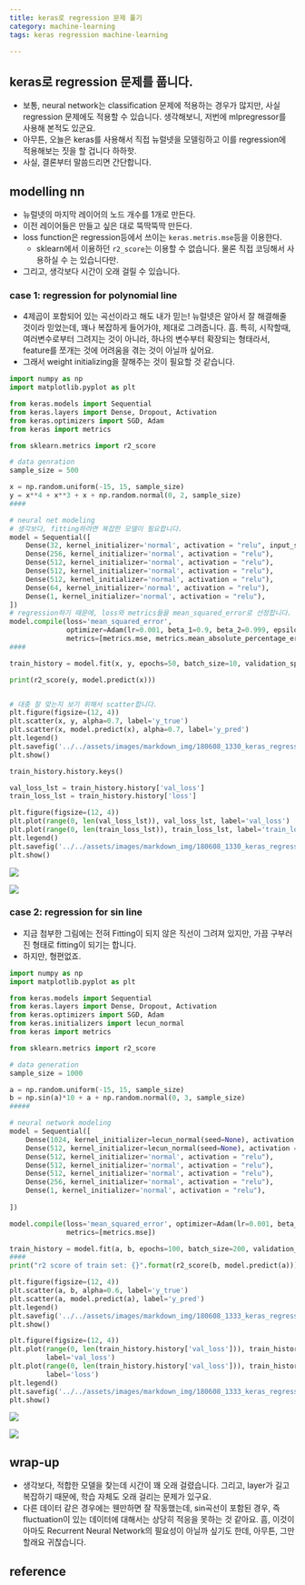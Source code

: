 ```yaml
---
title: keras로 regression 문제 풀기
category: machine-learning
tags: keras regression machine-learning

---
```


## keras로 regression 문제를 풉니다. 

- 보통, neural network는 classification 문제에 적용하는 경우가 많지만, 사실 regression 문제에도 적용할 수 있습니다. 생각해보니, 저번에 mlpregressor를 사용해 본적도 있군요. 
- 아무튼, 오늘은 keras를 사용해서 직접 뉴럴넷을 모델링하고 이를 regression에 적용해보는 짓을 할 겁니다 하하핫. 
- 사실, 결론부터 말씀드리면 간단합니다. 

## modelling nn

- 뉴럴넷의 마지막 레이어의 노드 개수를 1개로 만든다.
- 이전 레이어들은 만들고 싶은 대로 뚝딱뚝딱 만든다. 
- loss function은 regression등에서 쓰이는 `keras.metris.mse`등을 이용한다. 
    - sklearn에서 이용하던 `r2_score`는 이용할 수 없습니다. 물론 직접 코딩해서 사용하실 수 는 있습니다만. 
- 그리고, 생각보다 시간이 오래 걸릴 수 있습니다. 

### case 1: regression for polynomial line

- 4제곱이 포함되어 있는 곡선이라고 해도 내가 믿는! 뉴럴넷은 알아서 잘 해결해줄 것이라 믿었는데, 꽤나 복잡하게 들어가야, 제대로 그려줍니다. 흠. 특히, 시작할때, 여러변수로부터 그려지는 것이 아니라, 하나의 변수부터 확장되는 형태라서, feature를 쪼개는 것에 어려움을 겪는 것이 아닐까 싶어요.
- 그래서 weight initializing을 잘해주는 것이 필요할 것 같습니다. 

```python
import numpy as np 
import matplotlib.pyplot as plt

from keras.models import Sequential
from keras.layers import Dense, Dropout, Activation
from keras.optimizers import SGD, Adam
from keras import metrics

from sklearn.metrics import r2_score

# data genration 
sample_size = 500

x = np.random.uniform(-15, 15, sample_size)
y = x**4 + x**3 + x + np.random.normal(0, 2, sample_size)
####

# neural net modeling 
# 생각보다, fitting하려면 복잡한 모델이 필요합니다. 
model = Sequential([
    Dense(32, kernel_initializer='normal', activation = "relu", input_shape=(1,)), 
    Dense(256, kernel_initializer='normal', activation = "relu"),
    Dense(512, kernel_initializer='normal', activation = "relu"),
    Dense(512, kernel_initializer='normal', activation = "relu"),
    Dense(512, kernel_initializer='normal', activation = "relu"),
    Dense(64, kernel_initializer='normal', activation = "relu"),
    Dense(1, kernel_initializer='normal', activation = "relu"), 
])
# regression하기 때문에, loss와 metrics들을 mean_squared_error로 선정합니다. 
model.compile(loss='mean_squared_error', 
              optimizer=Adam(lr=0.001, beta_1=0.9, beta_2=0.999, epsilon=1e-8), 
              metrics=[metrics.mse, metrics.mean_absolute_percentage_error])
####

train_history = model.fit(x, y, epochs=50, batch_size=10, validation_split=0.2, verbose=0)

print(r2_score(y, model.predict(x)))


# 대충 잘 맞는지 보기 위해서 scatter합니다. 
plt.figure(figsize=(12, 4))
plt.scatter(x, y, alpha=0.7, label='y_true')
plt.scatter(x, model.predict(x), alpha=0.7, label='y_pred')
plt.legend()
plt.savefig('../../assets/images/markdown_img/180608_1330_keras_regression.svg')
plt.show()

train_history.history.keys()

val_loss_lst = train_history.history['val_loss']
train_loss_lst = train_history.history['loss']

plt.figure(figsize=(12, 4))
plt.plot(range(0, len(val_loss_lst)), val_loss_lst, label='val_loss')
plt.plot(range(0, len(train_loss_lst)), train_loss_lst, label='train_loss')
plt.legend()
plt.savefig('../../assets/images/markdown_img/180608_1330_keras_regression_train_val_score.svg')
plt.show()
```

![](/assets/images/markdown_img/180608_1330_keras_regression.svg)

![](/assets/images/markdown_img/180608_1330_keras_regression_train_val_score.svg)

### case 2: regression for sin line

- 지금 첨부한 그림에는 전혀 Fitting이 되지 않은 직선이 그려져 있지만, 가끔 구부러진 형태로 fitting이 되기는 합니다. 
- 하지만, 형편없죠. 

```python
import numpy as np 
import matplotlib.pyplot as plt

from keras.models import Sequential
from keras.layers import Dense, Dropout, Activation
from keras.optimizers import SGD, Adam
from keras.initializers import lecun_normal
from keras import metrics

from sklearn.metrics import r2_score

# data generation
sample_size = 1000

a = np.random.uniform(-15, 15, sample_size)
b = np.sin(a)*10 + a + np.random.normal(0, 3, sample_size)
#####

# neural network modeling 
model = Sequential([
    Dense(1024, kernel_initializer=lecun_normal(seed=None), activation = "relu", input_shape=(1,)), 
    Dense(512, kernel_initializer=lecun_normal(seed=None), activation = "relu"),
    Dense(512, kernel_initializer='normal', activation = "relu"),
    Dense(512, kernel_initializer='normal', activation = "relu"),
    Dense(512, kernel_initializer='normal', activation = "relu"),
    Dense(256, kernel_initializer='normal', activation = "relu"),
    Dense(1, kernel_initializer='normal', activation = "relu"),
    
])

model.compile(loss='mean_squared_error', optimizer=Adam(lr=0.001, beta_1=0.9, beta_2=0.999, epsilon=1e-8), 
              metrics=[metrics.mse])

train_history = model.fit(a, b, epochs=100, batch_size=200, validation_split=0.2, verbose=0)
####
print("r2 score of train set: {}".format(r2_score(b, model.predict(a))))

plt.figure(figsize=(12, 4))
plt.scatter(a, b, alpha=0.6, label='y_true')
plt.scatter(a, model.predict(a), label='y_pred')
plt.legend()
plt.savefig('../../assets/images/markdown_img/180608_1333_keras_regression_sin.svg')
plt.show()

plt.figure(figsize=(12, 4))
plt.plot(range(0, len(train_history.history['val_loss'])), train_history.history['val_loss'], 
         label='val_loss')
plt.plot(range(0, len(train_history.history['val_loss'])), train_history.history['loss'], 
         label='loss')
plt.legend()
plt.savefig('../../assets/images/markdown_img/180608_1333_keras_regression_sin_score.svg')
plt.show()
```
![](/assets/images/markdown_img/180608_1333_keras_regression_sin.svg)

![](/assets/images/markdown_img/180608_1333_keras_regression_sin_score.svg)

## wrap-up 

- 생각보다, 적합한 모델을 찾는데 시간이 꽤 오래 걸렸습니다. 그리고, layer가 길고 복잡하기 때문에, 학습 자체도 오래 걸리는 문제가 있구요. 
- 다른 데이터 같은 경우에는 웬만하면 잘 작동했는데, sin곡선이 포함된 경우, 즉 fluctuation이 있는 데이터에 대해서는 상당히 적응을 못하는 것 같아요. 흠, 이것이 아마도 Recurrent Neural Network의 필요성이 아닐까 싶기도 한데, 아무튼, 그만할래요 귀찮습니다. 

## reference 

